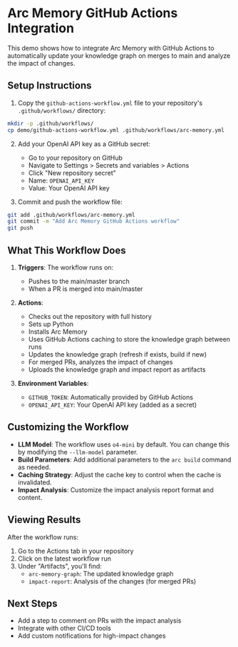 # Arc Memory GitHub Actions Integration

This demo shows how to integrate Arc Memory with GitHub Actions to automatically update your knowledge graph on merges to main and analyze the impact of changes.

## Setup Instructions

1. Copy the `github-actions-workflow.yml` file to your repository's `.github/workflows/` directory:

```bash
mkdir -p .github/workflows/
cp demo/github-actions-workflow.yml .github/workflows/arc-memory.yml
```

2. Add your OpenAI API key as a GitHub secret:
   - Go to your repository on GitHub
   - Navigate to Settings > Secrets and variables > Actions
   - Click "New repository secret"
   - Name: `OPENAI_API_KEY`
   - Value: Your OpenAI API key

3. Commit and push the workflow file:

```bash
git add .github/workflows/arc-memory.yml
git commit -m "Add Arc Memory GitHub Actions workflow"
git push
```

## What This Workflow Does

1. **Triggers**: The workflow runs on:
   - Pushes to the main/master branch
   - When a PR is merged into main/master

2. **Actions**:
   - Checks out the repository with full history
   - Sets up Python
   - Installs Arc Memory
   - Uses GitHub Actions caching to store the knowledge graph between runs
   - Updates the knowledge graph (refresh if exists, build if new)
   - For merged PRs, analyzes the impact of changes
   - Uploads the knowledge graph and impact report as artifacts

3. **Environment Variables**:
   - `GITHUB_TOKEN`: Automatically provided by GitHub Actions
   - `OPENAI_API_KEY`: Your OpenAI API key (added as a secret)

## Customizing the Workflow

- **LLM Model**: The workflow uses `o4-mini` by default. You can change this by modifying the `--llm-model` parameter.
- **Build Parameters**: Add additional parameters to the `arc build` command as needed.
- **Caching Strategy**: Adjust the cache key to control when the cache is invalidated.
- **Impact Analysis**: Customize the impact analysis report format and content.

## Viewing Results

After the workflow runs:

1. Go to the Actions tab in your repository
2. Click on the latest workflow run
3. Under "Artifacts", you'll find:
   - `arc-memory-graph`: The updated knowledge graph
   - `impact-report`: Analysis of the changes (for merged PRs)

## Next Steps

- Add a step to comment on PRs with the impact analysis
- Integrate with other CI/CD tools
- Add custom notifications for high-impact changes
